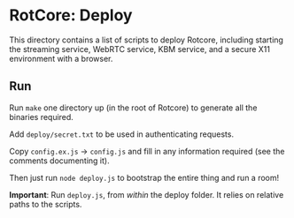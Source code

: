# RotCore: Deploy

This directory contains a list of scripts to deploy Rotcore, including starting the streaming service,
WebRTC service, KBM service, and a secure X11 environment with a browser.

## Run

Run `make` one directory up (in the root of Rotcore) to generate all the binaries required.

Add `deploy/secret.txt` to be used in authenticating requests.

Copy `config.ex.js` -> `config.js` and fill in any information required (see the comments documenting it).

Then just run `node deploy.js` to bootstrap the entire thing and run a room!

**Important**: Run `deploy.js`, from *within* the deploy folder. It relies on relative paths to the scripts.